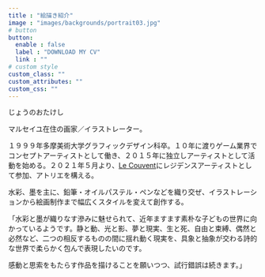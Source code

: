 ```yaml
---
title : "絵描き紹介"
image : "images/backgrounds/portrait03.jpg"
# button
button:
  enable : false
  label : "DOWNLOAD MY CV"
  link : ""
# custom style
custom_class: ""
custom_attributes: ""
custom_css: ""
---
```


じょうのおたけし

マルセイユ在住の画家／イラストレーター。

１９９９年多摩美術大学グラフィックデザイン科卒。１０年に渡りゲーム業界でコンセプトアーティストとして働き、２０１５年に独立しアーティストとして活動を始める。２０２１年５月より、[Le Couvent](https://le-couvent.org)にレジデンスアーティストとして参加、アトリエを構える。  

水彩、墨を主に、鉛筆・オイルパステル・ペンなどを織り交ぜ、イラストレーションから絵画制作まで幅広くスタイルを変えて創作する。

「水彩と墨が織りなす滲みに魅せられて、近年ますます素朴な子どもの世界に向かっているようです。静と動、光と影、夢と現実、生と死、自由と束縛、偶然と必然など、二つの相反するものの間に揺れ動く現実を、具象と抽象が交わる詩的な世界で柔らかく包んで表現したいのです。

感動と思索をもたらす作品を描けることを願いつつ、試行錯誤は続きます。」